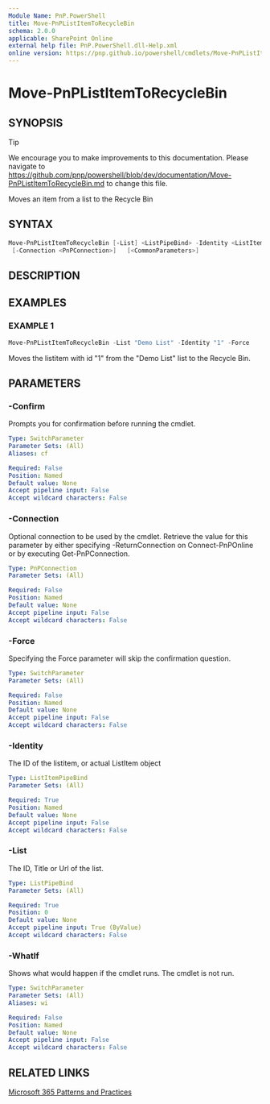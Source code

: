 ```yaml
---
Module Name: PnP.PowerShell
title: Move-PnPListItemToRecycleBin
schema: 2.0.0
applicable: SharePoint Online
external help file: PnP.PowerShell.dll-Help.xml
online version: https://pnp.github.io/powershell/cmdlets/Move-PnPListItemToRecycleBin.html
---
```

 
# Move-PnPListItemToRecycleBin

## SYNOPSIS

> [!TIP]
> We encourage you to make improvements to this documentation. Please navigate to https://github.com/pnp/powershell/blob/dev/documentation/Move-PnPListItemToRecycleBin.md to change this file.

Moves an item from a list to the Recycle Bin

## SYNTAX

```powershell
Move-PnPListItemToRecycleBin [-List] <ListPipeBind> -Identity <ListItemPipeBind> [-Force] 
 [-Connection <PnPConnection>]   [<CommonParameters>]
```

## DESCRIPTION

## EXAMPLES

### EXAMPLE 1
```powershell
Move-PnPListItemToRecycleBin -List "Demo List" -Identity "1" -Force
```

Moves the listitem with id "1" from the "Demo List" list to the Recycle Bin.

## PARAMETERS

### -Confirm
Prompts you for confirmation before running the cmdlet.

```yaml
Type: SwitchParameter
Parameter Sets: (All)
Aliases: cf

Required: False
Position: Named
Default value: None
Accept pipeline input: False
Accept wildcard characters: False
```

### -Connection
Optional connection to be used by the cmdlet. Retrieve the value for this parameter by either specifying -ReturnConnection on Connect-PnPOnline or by executing Get-PnPConnection.

```yaml
Type: PnPConnection
Parameter Sets: (All)

Required: False
Position: Named
Default value: None
Accept pipeline input: False
Accept wildcard characters: False
```

### -Force
Specifying the Force parameter will skip the confirmation question.

```yaml
Type: SwitchParameter
Parameter Sets: (All)

Required: False
Position: Named
Default value: None
Accept pipeline input: False
Accept wildcard characters: False
```

### -Identity
The ID of the listitem, or actual ListItem object

```yaml
Type: ListItemPipeBind
Parameter Sets: (All)

Required: True
Position: Named
Default value: None
Accept pipeline input: False
Accept wildcard characters: False
```

### -List
The ID, Title or Url of the list.

```yaml
Type: ListPipeBind
Parameter Sets: (All)

Required: True
Position: 0
Default value: None
Accept pipeline input: True (ByValue)
Accept wildcard characters: False
```



### -WhatIf
Shows what would happen if the cmdlet runs. The cmdlet is not run.

```yaml
Type: SwitchParameter
Parameter Sets: (All)
Aliases: wi

Required: False
Position: Named
Default value: None
Accept pipeline input: False
Accept wildcard characters: False
```

## RELATED LINKS

[Microsoft 365 Patterns and Practices](https://aka.ms/m365pnp)

